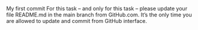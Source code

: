 My first commit
For this task – and only for this task – please update your file README.md in the main branch from GitHub.com. It’s the only time you are allowed to update and commit from GitHub interface.
